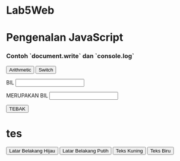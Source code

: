 # Lab5Web

<!DOCTYPE html>
<html lang="en">
<head>
    <meta charset="UTF-8">
    <meta name="viewport" content="width=device-width, initial-scale=1.0">
    <title>Mengenal JavaScript</title>
</head>
<body>
    <h1>Pengenalan JavaScript</h1>
    <h3>Contoh `document.write` dan `console.log`</h3>
    <script>
        document.write("Hello World<br>");
        console.log("Hello World");
    </script>
</body>
</html>

<!DOCTYPE html>
<html lang="en">
<head>
    <meta charset="UTF-8">
    <meta name="viewport" content="width=device-width, initial-scale=1.0">
    <title>Pemasukan Data</title>
</head>
<body>
    <script language="javascript">
        var nama = prompt("Siapa nama Anda?", "Masukkan nama Anda");
        document.write("Hai, " + nama);
    </script>
</body>
</html>

<!DOCTYPE html>
<html lang="en">
<head>
    <meta charset="UTF-8">
    <meta name="viewport" content="width=device-width, initial-scale=1.0">
    <title>Contoh Program JavaScript</title>
    <script language="javascript">
        function pesan() {
            alert("Memanggil JavaScript lewat body onload");
        }
    </script>
</head>
<body onload="pesan()">
</body>
</html>

<!DOCTYPE html>
<html lang="en">
<head>
    <meta charset="UTF-8">
    <meta name="viewport" content="width=device-width, initial-scale=1.0">
    <title>Contoh Program JavaScript</title>
    <script language="javascript">
        function test(val1, val2) {
            document.write("<br>Perkalian: " + (val1 * val2) + "<br>");
            document.write("Pembagian: " + (val1 / val2) + "<br>");
            document.write("Penjumlahan: " + (val1 + val2) + "<br>");
            document.write("Pengurangan: " + (val1 - val2) + "<br>");
            document.write("Modulus: " + (val1 % val2) + "<br>");
        }
    </script>
</head>
<body>
    <input type="button" value="Arithmetic" onclick="test(9, 4)">
</body>
</html>

<!DOCTYPE html>
<html lang="en">
<head>
    <meta charset="UTF-8">
    <meta name="viewport" content="width=device-width, initial-scale=1.0">
    <title>Contoh If-Else</title>
</head>
<body>
    <script language="javascript">
        var nilai = prompt("Nilai (0-100):", 0);
        var hasil = "";
        if (nilai >= 60) {
            hasil = "Lulus";
        } else {
            hasil = "Tidak Lulus";
        }
        document.write("Hasil: " + hasil);
    </script>
</body>
</html>

<!DOCTYPE html>
<html lang="en">
<head>
    <meta charset="UTF-8">
    <meta name="viewport" content="width=device-width, initial-scale=1.0">
    <title>Contoh Program JavaScript</title>
    <script language="javascript">
        function test() {
            var val1 = window.prompt("Input nilai (1-5):");
            switch (val1) {
                case "1":
                    document.write("Bilangan satu");
                    break;
                case "2":
                    document.write("Bilangan dua");
                    break;
                case "3":
                    document.write("Bilangan tiga");
                    break;
                case "4":
                    document.write("Bilangan empat");
                    break;
                case "5":
                    document.write("Bilangan lima");
                    break;
                default:
                    document.write("Bilangan lainnya");
            }
        }
    </script>
</head>
<body>
    <input type="button" name="button1" value="Switch" onclick="test()">
</body>
</html>

<html>
<head>
    <script language="javascript">
        function test() {
            var val1 = document.kirim.T1.value;
            if (val1 % 2 == 0)
                document.kirim.T2.value = "bilangan genap";
            else
                document.kirim.T2.value = "bilangan ganjil";
        }
    </script>
</head>
<body>
    <form method="POST" name="kirim">
        <p>BIL <input type="text" name="T1" size="20"></p>
        <p>MERUPAKAN BIL <input type="text" name="T2" size="20" readonly></p>
        <p><input type="button" value="TEBAK" name="B1" onclick="test()"></p>
    </form>
</body>
</html>

<!DOCTYPE html>
<html>
<head>
    <title>objek document</title>
</head>
<body>

<script>
function ubahWarnaLB(warna) {
    document.bgColor = warna;
}

function ubahWarnaLD(warna) {
    document.fgColor = warna;
}
</script>

<h1>tes</h1>

<form>
    <input type="button" value="Latar Belakang Hijau" onclick="ubahWarnaLB('GREEN')">
    <input type="button" value="Latar Belakang Putih" onclick="ubahWarnaLB('WHITE')">
    <input type="button" value="Teks Kuning" onclick="ubahWarnaLD('YELLOW')">
    <input type="button" value="Teks Biru" onclick="ubahWarnaLD('BLUE')">
</form>

<script>
document.write("Dimodifikasi terakhir pada " + document.lastModified);
</script>

</body>
</html>


<html>
<head>
    <title>objek document</title>
</head>
<body>
    <script language="javascript">
        <!--
        function ubahWarnaLB(warna) {
            document.bgColor = warna;
        }
        
        function ubahWarnaLD(warna) {
            document.fgColor = warna;
        }
        //-->
    </script>

    <h1>tes</h1>
    <form>
        <input type="button" value="Latar Belakang Hijau" onClick="ubahWarnaLB('GREEN')">
        <input type="button" value="Latar Belakang Putih" onClick="ubahWarnaLB('WHITE')">
        <input type="button" value="Teks Kuning" onClick="ubahWarnaLD('YELLOW')">
        <input type="button" value="Teks Biru" onClick="ubahWarnaLD('BLUE')">
    </form>

    <script language="javascript">
        <!--
        document.write("Dimodifikasi terakhir pada " + document.lastModified);
        //-->
    </script>
</body>
</html>


